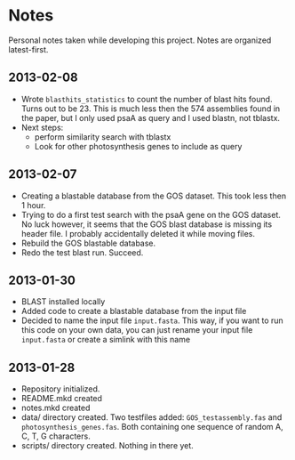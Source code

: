 # Notes

Personal notes taken while developing this project. Notes are organized latest-first.

## 2013-02-08

- Wrote `blasthits_statistics` to count the number of blast hits found. Turns out to be 23. This is much less then the 574 assemblies found in the paper, but I only used psaA as query and I used blastn, not tblastx.
- Next steps:
	- perform similarity search with tblastx
	- Look for other photosynthesis genes to include as query

## 2013-02-07

- Creating a blastable database from the GOS dataset. This took less then 1 hour.
- Trying to do a first test search with the psaA gene on the GOS dataset. No luck however, it seems that the GOS blast database is missing its header file. I probably accidentally deleted it while moving files.
- Rebuild the GOS blastable database.
- Redo the test blast run. Succeed.

## 2013-01-30

- BLAST installed locally
- Added code to create a blastable database from the input file
- Decided to name the input file `input.fasta`. This way, if you want to run this code on your own data, you can just rename your input file `input.fasta` or create a simlink with this name

## 2013-01-28

- Repository initialized.
- README.mkd created
- notes.mkd created
- data/ directory created. Two testfiles added: `GOS_testassembly.fas` and `photosynthesis_genes.fas`. Both containing one sequence of random A, C, T, G characters.
- scripts/ directory created. Nothing in there yet.
